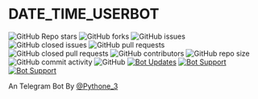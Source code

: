 # DATE_TIME_USERBOT


![GitHub Repo stars](https://img.shields.io/github/stars/Sinan-M-116/VideoPlayerBot?color=blue&style=flat)
![GitHub forks](https://img.shields.io/github/forks/Sinan-M-116/VideoPlayerBot?color=green&style=flat)
![GitHub issues](https://img.shields.io/github/issues/Sinan-M-116/VideoPlayerBot)
![GitHub closed issues](https://img.shields.io/github/issues-closed/Sinan-M-116/VideoPlayerBot)
![GitHub pull requests](https://img.shields.io/github/issues-pr/Sinan-M-116/VideoPlayerBot)
![GitHub closed pull requests](https://img.shields.io/github/issues-pr-closed/Sinan-M-116/VideoPlayerBot)
![GitHub contributors](https://img.shields.io/github/contributors/Sinan-M-116/VideoPlayerBot?style=flat)
![GitHub repo size](https://img.shields.io/github/repo-size/Sinan-M-116/VideoPlayerBot?color=red)
![GitHub commit activity](https://img.shields.io/github/commit-activity/m/Sinan-M-116/VideoPlayerBot)
![GitHub](https://img.shields.io/github/license/Sinan-M-116/VideoPlayerBot)
[![Bot Updates](https://img.shields.io/badge/VideoPlayerBot-Updates%20Channel-green)](https://t.me/SINZZ_BOTS)
[![Bot Support](https://img.shields.io/badge/VideoPlayerBot-Support%20Group-blue)](https://t.me/SINZZ_BOTS)
[![Bot Support](https://img.shields.io/badge/VideoPlayerBot-support%20bot-red)](https://t.me/SINANzz_private_BOT)

An Telegram Bot By [@Pythone_3](https://t.me/Pythone_3) 
